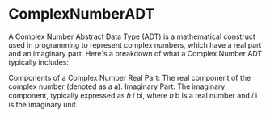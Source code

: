 # ComplexNumberADT

A Complex Number Abstract Data Type (ADT) is a mathematical construct used in programming to represent complex numbers, which have a real part and an imaginary part. Here's a breakdown of what a Complex Number ADT typically includes:

Components of a Complex Number
Real Part: The real component of the complex number (denoted as 
𝑎
a).
Imaginary Part: The imaginary component, typically expressed as 
𝑏
𝑖
bi, where 
𝑏
b is a real number and 
𝑖
i is the imaginary unit.

